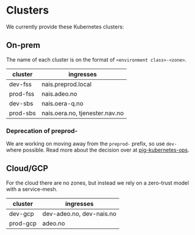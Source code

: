 Clusters
========

We currently provide these Kubernetes clusters:

## On-prem

The name of each cluster is on the format of `<environment class>-<zone>`.

| cluster | ingresses |
| ------- | --------- |
| dev-fss | nais.preprod.local |
| prod-fss | nais.adeo.no |
| dev-sbs | nais.oera-q.no |
| prod-sbs | nais.oera.no, tjenester.nav.no |

### Deprecation of preprod-

We are working on moving away from the `preprod-` prefix, so use `dev-` where possible. Read more about the decision over at [pig-kubernetes-ops](https://github.com/navikt/pig/blob/master/PIG-Kubernetes-OPS/adr/000-preprod-rename.md).


## Cloud/GCP

For the cloud there are no zones, but instead we rely on a zero-trust model with a service-mesh.

| cluster | ingresses |
| ------- | --------- |
| dev-gcp | dev-adeo.no, dev-nais.no |
| prod-gcp | adeo.no |

